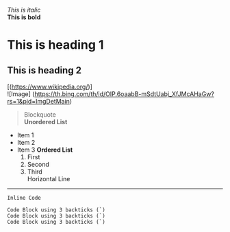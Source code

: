*This is italic*  
**This is bold**  
# This is heading 1
## This is heading 2
[(https://www.wikipedia.org/)]  
![Image] (https://th.bing.com/th/id/OIP.6oaabB-mSdtUabj_XfJMcAHaGw?rs=1&pid=ImgDetMain)    
> Blockquote  
**Unordered List**
* Item 1
* Item 2
* Item 3
 **Ordered List**
  1. First
  2. Second
  3. Third  
Horizontal Line
---  

`Inline Code`

```
Code Block using 3 backticks (`)
Code Block using 3 backticks (`)
Code Block using 3 backticks (`)
```
